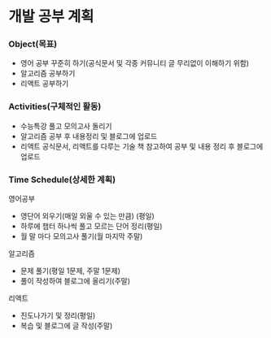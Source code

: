 # 개발 공부 계획

### Object(목표)

- 영어 공부 꾸준히 하기(공식문서 및 각종 커뮤니티 글 무리없이 이해하기 위함)
- 알고리즘 공부하기
- 리액트 공부하기

### **Activities(구체적인 활동)**

- 수능특강 풀고 모의고사 돌리기
- 알고리즘 공부 후 내용정리 및 블로그에 업로드
- 리액트 공식문서, 리액트를 다루는 기술 책 참고하여 공부 및 내용 정리 후 블로그에 업로드

### **Time Schedule(상세한 계획)**

영어공부

- 영단어 외우기(매일 외울 수 있는 만큼) (평일)
- 하루에 챕터 하나씩 풀고 모르는 단어 정리(평일)
- 월 말 마다 모의고사 풀기(월 마지막 주말)

알고리즘

- 문제 풀기(평일 1문제, 주말 1문제)
- 풀이 작성하여 블로그에 올리기(주말)

리액트

- 진도나가기 및 정리(평일)
- 복습 및 블로그에 글 작성(주말)
